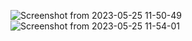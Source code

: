 ![Screenshot from 2023-05-25 11-50-49](https://github.com/nikitaessine/devops-with-docker/assets/54572118/43a861ed-00d1-454a-9bf2-5869ab9f4c9b)
![Screenshot from 2023-05-25 11-54-01](https://github.com/nikitaessine/devops-with-docker/assets/54572118/ac1fda0b-d95c-4da5-ace3-17505aa00b2a)
